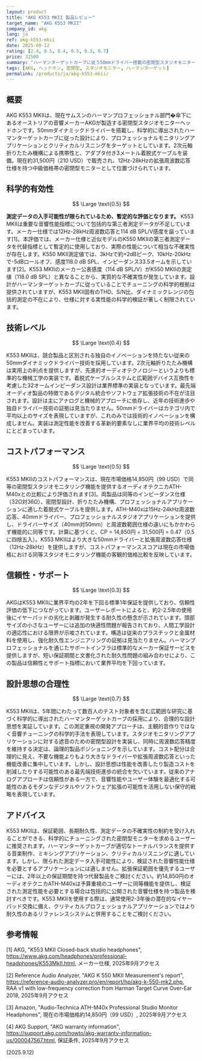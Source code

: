 ```yaml
---
layout: product
title: "AKG K553 MKII 製品レビュー"
target_name: "AKG K553 MKII"
company_id: akg
lang: ja
ref: akg-k553-mkii
date: 2025-09-12
rating: [2.4, 0.5, 0.4, 0.5, 0.3, 0.7]
price: 31500
summary: "ハーマンターゲットカーブに従う50mmドライバー搭載の密閉型スタジオモニターヘッドホン。測定データや信頼性に制約はあるものの、良好なコストパフォーマンスを提供。"
tags: [AKG, ヘッドホン, 密閉型, スタジオモニター, ハーマンターゲット]
permalink: /products/ja/akg-k553-mkii/
---
```


## 概要

AKG K553 MKIIは、現在サムスンのハーマンプロフェッショナル部門�傘下にあるオーストリアの音響メーカーAKGが製造する密閉型スタジオモニターヘッドホンです。50mmダイナミックドライバーを搭載し、科学的に導出されたハーマンターゲットカーブに従った設計により、プロフェッショナルモニタリングアプリケーションとクリティカルリスニングをターゲットとしています。2次元軸折りたたみ機構による携帯性と、アダプタ付き3メートル着脱式ケーブルを装備。現在約31,500円（210 USD）で販売され、12Hz-28kHzの拡張周波数応答仕様を持つ中級価格帯の密閉型モニターとして位置づけられています。

## 科学的有効性

$$ \Large \text{0.5} $$

**測定データの入手可能性が限られているため、暫定的な評価となります。** K553 MKIIは重要な音響性能指標について包括的な第三者測定データが不足しています。メーカー仕様では12Hz-28kHz周波数応答と114 dB SPL/V感度を謳っています[1]。本評価では、メーカー仕様と近似モデルのK550 MKIIの第三者測定データを代替指標として暫定的に使用しており、実際の性能について相当な不確実性が存在します。K550 MKII測定値では、3kHzで約+2dBピーク、10kHz-20kHzで-5dBロールオフ、感度118.0 dB SPL、インピーダンス33.5オームを示しています[2]。K553 MKIIのメーカー公表感度（114 dB SPL/V）がK550 MKIIの測定値（118.0 dB SPL）と異なることから、実質的な不確実性が発生しています。設計がハーマンターゲットカーブに従っていることでチューニングの科学的根拠は提供されていますが、K553 MKII固有のTHD、S/N比、ダイナミックレンジの包括的測定の不在により、仕様に対する実性能の科学的検証が著しく制限されています。

## 技術レベル

$$ \Large \text{0.4} $$

K553 MKIIは、競合製品と区別される独自のイノベーションを持たない従来の50mmダイナミックドライバー技術を採用しています。2次元軸折りたたみ機構は実用上の利点を提供しますが、先進的オーディオテクノロジーというよりも標準的な機械工学の実装です。着脱式ケーブルシステムと広範囲デバイス互換性を考慮した32オームインピーダンス設計は業界標準の実装となっています。最先端オーディオ製品の特徴であるデジタル統合やソフトウェア拡張技術の不在が注目されます。設計は主にアナログと機械的アプローチに依存し、近年の技術進歩や独自ドライバー技術の証拠は見当たりません。50mmドライバーはカテゴリ内で平均以上のサイズを表現していますが、これのみでは技術的イノベーションを構成しません。実装は測定性能を改善する革新的要素なしに業界平均の技術レベルにとどまっています。

## コストパフォーマンス

$$ \Large \text{0.5} $$

K553 MKIIのコストパフォーマンスは、現在市場価格14,850円（99 USD）で同等の密閉型スタジオモニタリング機能を提供するオーディオテクニカATH-M40xとの比較により評価されます[3]。両製品は同等のインピーダンス仕様（32Ω対36Ω）、密閉型設計、折りたたみ機構、プロフェッショナルアプリケーションに適した着脱式ケーブルを提供します。ATH-M40xは15Hz-24kHz周波数応答、40mmドライバー、プロフェッショナルスタジオアプリケーションを提供し、ドライバーサイズ（40mm対50mm）と周波数範囲仕様の違いにもかかわらず機能的に同等です。計算に基づくと、CP = 14,850円 ÷ 31,500円 = 0.47（0.5に四捨五入）。K553 MKIIはより大きな50mmドライバーと拡張周波数応答仕様（12Hz-28kHz）を提供しますが、コストパフォーマンススコアは現在の市場価格における同等スタジオモニタリング機能の客観的価格比較を反映しています。

## 信頼性・サポート

$$ \Large \text{0.3} $$

AKGはK553 MKIIに業界平均の2年を下回る標準1年保証を提供しており、信頼性評価の低下につながっています。ユーザーレポートによると、約2-2.5年の使用後にイヤーパッドの劣化と剥離が発生する耐久性の懸念が示されています。頭部サイズの小さなユーザーには追加の快適性問題が報告されており、人間工学設計の適応性における限界が示唆されています。構造は従来のプラスチックと金属材料を使用し、強化耐久性エンジニアリングの証拠は見当たりません。ハーマンプロフェッショナルを通じたサポートインフラは標準的なメーカー保証サービスを提供しますが、短い保証期間と文書化された耐久性問題の組み合わせにより、この製品は信頼性とサポート指標において業界平均を下回っています。

## 設計思想の合理性

$$ \Large \text{0.7} $$

K553 MKIIは、5年間にわたって数百人のテスト対象者を含む広範囲な研究に基づく科学的に導出されたハーマンターゲットカーブの採用により、合理的な設計思想を実証しています。この測定重視の開発アプローチは、主観的音作りではなく音響チューニングの科学的手法を表現しています。スタジオモニタリングアプリケーションに対する遮音のための密閉型設計を実装し、同時に周波数応答精度を維持する決定は、論理的製品ポジショニングを示しています。コスト配分は合理的に見え、不要な機能よりもより大きなドライバーや拡張周波数応答といった機能改善に集中しています。しかし、設計思想は性能を改善したり製造コストを削減したりする可能性のある最先端技術進歩の統合を欠いています。従来のアナログアプローチは信頼性がある一方で、音響性能やユーザー体験を最適化する可能性のあるモダンなデジタルやソフトウェア拡張の可能性を活用しない保守的戦略を表現しています。

## アドバイス

K553 MKIIは、保証範囲、長期耐久性、測定データの不確実性の制約を受け入れることができる、科学的にチューニングされた密閉型モニターを求めるユーザーに推奨されます。ハーマンターゲットカーブが適切なトーナルバランスを提供する音楽制作、ミキシングアプリケーション、クリティカルリスニングに適しています。しかし、限られた測定データ入手可能性により、検証された音響性能仕様を必要とするアプリケーションには適しません。拡張保証範囲を優先するユーザーには、2年以上の保証期間を持つ代替製品をご検討ください。約14,850円のオーディオテクニカATH-M40xは予算重視のユーザーに同等機能を提供し、検証された測定性能を必要とする場合は包括的に公開された音響仕様を持つ製品を検討すべきです。K553 MKIIを使用する際は、通常使用2-3年後の潜在的なイヤーパッド交換に備え、クリティカルプロフェッショナルアプリケーションではより耐久性のあるリファレンスシステムと併用することをご検討ください。

## 参考情報

[1] AKG, "K553 MKII Closed-back studio headphones", https://www.akg.com/headphones/professional-headphones/K553MkII.html, メーカー仕様, 2025年9月アクセス

[2] Reference Audio Analyzer, "AKG K 550 MKII Measurement's report", https://reference-audio-analyzer.pro/en/report/hp/akg-k-550-mk2.php, RAA v1 with low-frequency correction from Harman Target Curve Over-Ear 2018, 2025年9月アクセス

[3] Amazon, "Audio-Technica ATH-M40x Professional Studio Monitor Headphones", 現在の市場価格約14,850円（99 USD）, 2025年9月アクセス

[4] AKG Support, "AKG warranty information", https://support.akg.com/howto/akg-warranty-information-us/000047567.html, 保証条件, 2025年9月アクセス

(2025.9.12)